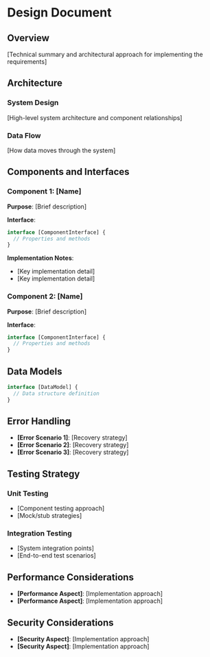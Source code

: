 # Design Document

## Overview

[Technical summary and architectural approach for implementing the requirements]

## Architecture

### System Design
[High-level system architecture and component relationships]

### Data Flow
[How data moves through the system]

## Components and Interfaces

### Component 1: [Name]
**Purpose**: [Brief description]

**Interface**:
```typescript
interface [ComponentInterface] {
  // Properties and methods
}
```

**Implementation Notes**:
- [Key implementation detail]
- [Key implementation detail]

### Component 2: [Name]
**Purpose**: [Brief description]

**Interface**:
```typescript
interface [ComponentInterface] {
  // Properties and methods
}
```

## Data Models

```typescript
interface [DataModel] {
  // Data structure definition
}
```

## Error Handling

- **[Error Scenario 1]**: [Recovery strategy]
- **[Error Scenario 2]**: [Recovery strategy]
- **[Error Scenario 3]**: [Recovery strategy]

## Testing Strategy

### Unit Testing
- [Component testing approach]
- [Mock/stub strategies]

### Integration Testing
- [System integration points]
- [End-to-end test scenarios]

## Performance Considerations

- **[Performance Aspect]**: [Implementation approach]
- **[Performance Aspect]**: [Implementation approach]

## Security Considerations

- **[Security Aspect]**: [Implementation approach]
- **[Security Aspect]**: [Implementation approach]